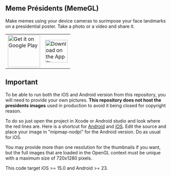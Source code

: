 ## Meme Présidents (MemeGL)

Make memes using your device cameras to surimpose your face landmarks on a presidential poster. Take a photo or a video and share it.

<table align='center'>
<tr>
<td valign='center'>
<a href='https://play.google.com/store/apps/details?id=com.notnotme.memegl&pcampaignid=pcampaignidMKT-Other-global-all-co-prtnr-py-PartBadge-Mar2515-1'><img alt='Get it on Google Play' src='https://play.google.com/intl/en_us/badges/static/images/badges/en_badge_web_generic.png' height='100px'/></a>
</td>
<td valign='center'>
<a href='https://apps.apple.com/us/app/meme-pr%C3%A9sidents/id1602390330?itsct=apps_box_badge&amp;itscg=30200'><img src='https://tools.applemediaservices.com/api/badges/download-on-the-app-store/black/en-us&amp;releaseDate=1644451200&h=01fa86c16f4e720a0c8639285a323c55' alt='Download on the App Store' height='70px'></a>
</td>
</tr>
</table>

## Important

To be able to run both the iOS and Android version from this repository, you will need to provide your own pictures. **This repository does not host the presidents images** used in production to avoid it being closed for copyright reason.

To do so just open the project in Xcode or Android studio and look where the red lines are. Here is a shortcut for [Android](https://github.com/notnotme/memegl/blob/main/Android/app/src/main/java/com/notnotme/memegl/Mask.kt) and [iOS](https://github.com/notnotme/memegl/blob/main/iOS/MemeGL/Models/President.swift). Edit the source and place your image in "mipmap-nodpi" for the Android version. Do as usual for iOS.

You may provide more than one resolution for the thumbnails if you want, but the full images that are loaded in the OpenGL context must be unique with a maximum size of 720x1280 pixels.

This code target iOS >= 15.0 and Android >= 23.
